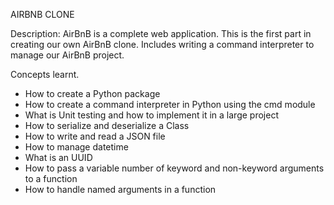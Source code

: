 AIRBNB CLONE

Description:
AirBnB is a complete web application.
This is the first part in creating our own AirBnB clone.
Includes writing a command interpreter to manage our AirBnB project.

Concepts learnt.
- How to create a Python package
- How to create a command interpreter in Python using the cmd module
- What is Unit testing and how to implement it in a large project
- How to serialize and deserialize a Class
- How to write and read a JSON file
- How to manage datetime
- What is an UUID
- How to pass a variable number of keyword and non-keyword arguments to a function
- How to handle named arguments in a function
